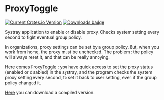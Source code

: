 # ProxyToggle

[![Current Crates.io Version](https://img.shields.io/crates/v/proxytoggle.svg)](https://crates.io/crates/proxytoggle)
[![Downloads badge](https://img.shields.io/crates/d/proxytoggle.svg)](https://crates.io/crates/proxytoggle)

Systray application to enable or disable proxy. Checks system setting every second to fight eventual group policy.


In organizations, proxy settings can be set by a group policy. But, when you work from home, the proxy must be unchecked. The problem : the policy will always reset it, and that can be really annoying.


Here comes ProxyToggle : you have quick access to set the proxy status (enabled or disabled) in the systray, and the program checks the system proxy setting every second, to set it back to user setting, even if the group policy changed it.


[Here](https://techblog.pagesperso-orange.fr/) you can download a compiled version.